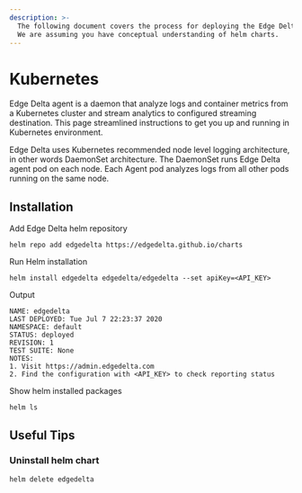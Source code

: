 ```yaml
---
description: >-
  The following document covers the process for deploying the Edge Delta agent as a DaemonSet on your Kubernetes cluster via helm charts.
  We are assuming you have conceptual understanding of helm charts. 
---
```


# Kubernetes

Edge Delta agent is a daemon that analyze logs and container metrics from a Kubernetes cluster and stream analytics to configured streaming destination. This page streamlined instructions to get you up and running in Kubernetes environment.

Edge Delta uses Kubernetes recommended node level logging architecture, in other words DaemonSet architecture. The DaemonSet runs Edge Delta agent pod on each node. Each Agent pod analyzes logs from all other pods running on the same node. 

## Installation

Add Edge Delta helm repository

```text
helm repo add edgedelta https://edgedelta.github.io/charts
```

Run Helm installation

```text
helm install edgedelta edgedelta/edgedelta --set apiKey=<API_KEY>
```

Output
```text
NAME: edgedelta
LAST DEPLOYED: Tue Jul 7 22:23:37 2020
NAMESPACE: default
STATUS: deployed
REVISION: 1
TEST SUITE: None
NOTES:
1. Visit https://admin.edgedelta.com
2. Find the configuration with <API_KEY> to check reporting status
```

Show helm installed packages 

```text
helm ls
```

## Useful Tips

### Uninstall helm chart

```text
helm delete edgedelta
```
